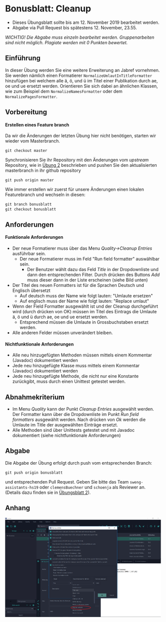 # Bonusblatt: Cleanup


* Dieses Übungsblatt sollte bis am 12. November 2019 bearbeitet werden.  
* Abgabe via Pull Request bis spätestens 12. November, 23.55.

*WICHTIG! Die Abgabe muss einzeln bearbeitet werden. Gruppenarbeiten sind nicht möglich. Plagiate werden mit 0 Punkten bewertet.*

## Einführung


In dieser Übung werden Sie eine weitere Erweiterung an Jabref vornehmen. Sie werden nämlich einen Formatierer ```NormalizeUmlautInTitleFormatter``` hinzufügen bei welchem alle ä, ö, und ü im Titel einer Publikation durch  ae, oe und ue ersetzt werden. 
Orientieren Sie sich dabei an ähnlichen Klassen, wie zum Beispiel dem ```NormalizeNamesFormatter``` oder dem ```NormalizePagesFormatter```. 


## Vorbereitung

####  Erstellen eines Feature branch

Da wir die Änderungen der letzten Übung hier nicht benötigen, starten wir wieder vom Masterbranch. 
```
git checkout master
```

Synchronisieren Sie ihr Repository mit den Änderungen vom *upstream* Repository, wie in [Übung 2](../../week2/exercises/practical-exercises.html) beschrieben  und pushen Sie den aktualisierten masterbranch in ihr github repository
```
git push origin master
```

Wie immer erstellen wir zuerst für unsere Änderungen einen lokalen Featurebranch und wechseln in diesen:

```
git branch bonusblatt
git checkout bonusblatt
```


## Anforderungen 

#### Funktionale Anforderungen
* Der neue Formatierer muss über das Menu *Quality->Cleanup Entries* ausführbar sein.
    * Der neue Formatierer muss im Feld "Run field formatter" auswählbar sein. 
        * Der Benutzer wählt dazu das Feld *Title* in der Dropdownliste und dann den entsprechenden Filter. Durch drücken des Buttons *Add* muss dieser dann in der Liste erscheinen (siehe Bild unten)
* Der Titel des neuen Formatters ist für die Sprachen Deutsch und Englisch übersetzt
    * Auf deutsch muss der Name wie folgt lauten: "Umlaute ersetzen"
    * Auf englisch muss der Name wie folgt lauten: "Replace umlaut"
* Wenn der Field Formatter ausgewählt ist und der Cleanup durchgeführt wird (durch drücken von OK) müssen im Titel des Eintrags die Umlaute ä, ö und ü durch ae, oe und ue ersetzt werden. 
    * Entsprechend müssen die Umlaute in Grossbuchstaben ersetzt werden.
* Alle anderen Felder müssen unverändert bleiben. 

#### Nichtfunktionale Anforderungen

* Alle neu hinzugefügten Methoden müssen mittels einem Kommentar (Javadoc) dokumentiert werden
* Jede neu hinzugefügte Klasse muss mittels einem Kommentar (Javadoc) dokumentiert werden
* Jede neu hinzugefügte Methode, die nicht nur eine Konstante zurückgibt, muss durch einen Unittest getestet werden. 


## Abnahmekriterium

* Im Menu *Quality* kann der Punkt *Cleanup Entries* ausgewählt werden. Der Formatter kann über die Dropdownliste im Punkt *Run field formatters* ausgewählt werden. Nach drücken von *Ok* 
werden die Umlaute im Title der ausgewählten Einträge ersetzt. 
* Alle Methoden sind über Unittests getestet und mit Javadoc dokumentiert (siehe nichtfunktionale Anforderungen)

## Abgabe
Die Abgabe der Übung erfolgt durch push vom entsprechenden Branch: 
```
git push origin bonusblatt
``` 
und entsprechenden Pull Request. Geben Sie bitte das Team ```sweng-assistants-hs19``` oder ```clemensBuechner``` und ```schoenja``` als Reviewer an. 
(Details dazu finden sie in [&Uuml;bungsblatt 2](https://unibas-sweng.github.io/software-engineering/week2/practical-exercises.html)).

## Anhang  
![jabref-cleanup](images/jabref-cleanup.png)
 